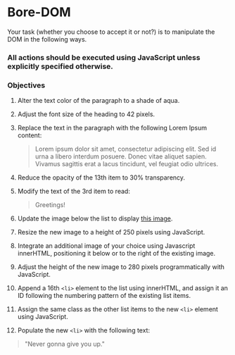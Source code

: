 # Bore-DOM

Your task (whether you choose to accept it or not?) is to manipulate the DOM in the following ways.


### All actions should be executed using JavaScript unless explicitly specified otherwise.

### Objectives

1. Alter the text color of the paragraph to a shade of aqua.
2. Adjust the font size of the heading to 42 pixels.
3. Replace the text in the paragraph with the following Lorem Ipsum content:
   > Lorem ipsum dolor sit amet, consectetur adipiscing elit. Sed id urna a libero interdum posuere. Donec vitae aliquet sapien. Vivamus sagittis erat a lacus tincidunt, vel feugiat odio ultrices.

4. Reduce the opacity of the 13th item to 30% transparency.
5. Modify the text of the 3rd item to read:
   > Greetings!

6. Update the image below the list to display [this image](https://media.istockphoto.com/id/1470130937/photo/young-plants-growing-in-a-crack-on-a-concrete-footpath-conquering-adversity-concept.webp?b=1&s=170667a&w=0&k=20&c=IRaA17rmaWOJkmjU_KD29jZo4E6ZtG0niRpIXQN17fc=).
7. Resize the new image to a height of 250 pixels using JavaScript.
8. Integrate an additional image of your choice using Javascript innerHTML, positioning it below or to the right of the existing image.
9. Adjust the height of the new image to 280 pixels programmatically with JavaScript.
10. Append a 16th `<li>` element to the list using innerHTML, and assign it an ID following the numbering pattern of the existing list items.
11. Assign the same class as the other list items to the new `<li>` element using JavaScript.
12. Populate the new `<li>` with the following text:
   > "Never gonna give you up."

